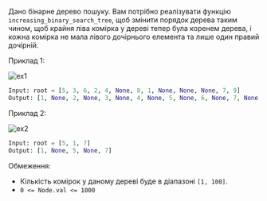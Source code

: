 Дано бінарне дерево пошуку. Вам потрібно
реалізувати функцію `increasing_binary_search_tree`, щоб змінити порядок дерева таким чином, щоб крайня ліва комірка у дереві тепер була коренем дерева, і кожна комірка не мала лівого дочірнього елемента та лише один правий дочірній.

Приклад 1:

![ex1](https://assets.leetcode.com/uploads/2020/11/17/ex1.jpg)
```python
Input: root = [5, 3, 6, 2, 4, None, 8, 1, None, None, None, 7, 9]
Output: [1, None, 2, None, 3, None, 4, None, 5, None, 6, None, 7, None, 8, None, 9]

```
Приклад 2:

![ex2](https://assets.leetcode.com/uploads/2020/11/17/ex2.jpg)
```python
Input: root = [5, 1, 7]
Output: [1, None, 5, None, 7]
```

Обмеження:

- Кількість комірок у даному дереві буде в діапазоні `[1, 100]`.
- `0 <= Node.val <= 1000`